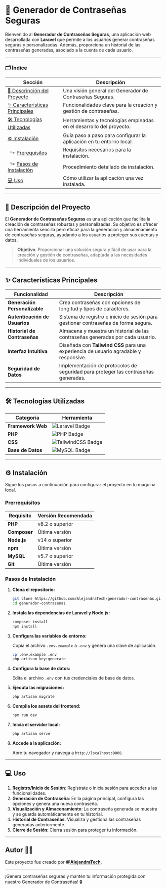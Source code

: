 # 🔐 Generador de Contraseñas Seguras

Bienvenido al **Generador de Contraseñas Seguras**, una aplicación web desarrollada con **Laravel** que permite a los usuarios generar contraseñas seguras y personalizadas. Además, proporciona un historial de las contraseñas generadas, asociado a la cuenta de cada usuario.

---

### 🗂️ Índice

| Sección                                      | Descripción                                                                 |
|----------------------------------------------|-----------------------------------------------------------------------------|
| [📄 Descripción del Proyecto](#descripción-del-proyecto) | Una visión general del Generador de Contraseñas Seguras.                      |
| [✨ Características Principales](#características-principales) | Funcionalidades clave para la creación y gestión de contraseñas.              |
| [🛠️ Tecnologías Utilizadas](#tecnologías-utilizadas) | Herramientas y tecnologías empleadas en el desarrollo del proyecto.           |
| [⚙️ Instalación](#instalación)              | Guía paso a paso para configurar la aplicación en tu entorno local.          |
| &nbsp;&nbsp;↳ [Prerequisitos](#prerrequisitos)       | Requisitos necesarios para la instalación.                                   |
| &nbsp;&nbsp;↳ [Pasos de Instalación](#pasos-de-instalación) | Procedimiento detallado de instalación.                                       |
| [💻 Uso](#uso)                              | Cómo utilizar la aplicación una vez instalada.                               |

---

## 📌 Descripción del Proyecto

El **Generador de Contraseñas Seguras** es una aplicación que facilita la creación de contraseñas robustas y personalizadas. Su objetivo es ofrecer una herramienta sencilla pero eficaz para la generación y almacenamiento de contraseñas seguras, ayudando a los usuarios a proteger sus cuentas y datos.

> **Objetivo**: Proporcionar una solución segura y fácil de usar para la creación y gestión de contraseñas, adaptada a las necesidades individuales de los usuarios.

---

## ✨ Características Principales

| Funcionalidad                      | Descripción                                                                         |
|------------------------------------|-------------------------------------------------------------------------------------|
| **Generación Personalizable**      | Crea contraseñas con opciones de longitud y tipos de caracteres.                     |
| **Autenticación de Usuarios**      | Sistema de registro e inicio de sesión para gestionar contraseñas de forma segura.   |
| **Historial de Contraseñas**       | Almacena y muestra un historial de las contraseñas generadas por cada usuario.       |
| **Interfaz Intuitiva**             | Diseñada con **Tailwind CSS** para una experiencia de usuario agradable y responsive. |
| **Seguridad de Datos**             | Implementación de protocolos de seguridad para proteger las contraseñas generadas.   |

---

## 🛠️ Tecnologías Utilizadas

| Categoría            | Herramienta                 |
|----------------------|-----------------------------|
| **Framework Web**    | <img src="https://img.shields.io/badge/laravel-%23FF2D20.svg?style=for-thebadge&logo=laravel&logoColor=white" alt="Laravel Badge"/>                     |
| **PHP**              | <img src="https://img.shields.io/badge/php-%23777BB4.svg?style=for-thebadge&logo=php&logoColor=white" alt="PHP Badge"/>                               |
| **CSS**              | <img src="https://img.shields.io/badge/tailwindcss-%23426D92.svg?style=for-thebadge&logo=tailwindcss&logoColor=white" alt="TailwindCSS Badge"/>       |
| **Base de Datos**    | <img src="https://img.shields.io/badge/mysql-%2300f0f0.svg?style=for-thebadge&logo=mysql&logoColor=black" alt="MySQL Badge"/>                         |

---

## ⚙️ Instalación

Sigue los pasos a continuación para configurar el proyecto en tu máquina local.

### Prerrequisitos

| Requisito     | Versión Recomendada        |
|---------------|----------------------------|
| **PHP**       | v8.2 o superior             |
| **Composer**  | Última versión              |
| **Node.js**   | v14 o superior              |
| **npm**       | Última versión              |
| **MySQL**     | v5.7 o superior             |
| **Git**       | Última versión              |

### Pasos de Instalación

1. **Clona el repositorio:**

    ```bash
    git clone https://github.com/AlejandraTech/generador-contrasenas.git
    cd generador-contrasenas
    ```

2. **Instala las dependencias de Laravel y Node.js:**

    ```bash
    composer install
    npm install
    ```

3. **Configura las variables de entorno:**

    Copia el archivo `.env.example` a `.env` y genera una clave de aplicación:

    ```bash
    cp .env.example .env
    php artisan key:generate
    ```

4. **Configura la base de datos:**

    Edita el archivo `.env` con tus credenciales de base de datos.

5. **Ejecuta las migraciones:**

    ```bash
    php artisan migrate
    ```

6. **Compila los assets del frontend:**

    ```bash
    npm run dev
    ```

7. **Inicia el servidor local:**

    ```bash
    php artisan serve
    ```

8. **Accede a la aplicación:**

    Abre tu navegador y navega a `http://localhost:8000`.

---

## 💻 Uso

1. **Registro/Inicio de Sesión**: Regístrate o inicia sesión para acceder a las funcionalidades.
2. **Generación de Contraseña**: En la página principal, configura las opciones y genera una nueva contraseña.
3. **Visualización y Almacenamiento**: La contraseña generada se muestra y se guarda automáticamente en tu historial.
4. **Historial de Contraseñas**: Visualiza y gestiona las contraseñas generadas anteriormente.
5. **Cierre de Sesión**: Cierra sesión para proteger tu información.

---

## Autor 👩‍💻

Este proyecto fue creado por [**@AlejandraTech**](https://github.com/AlejandraTech).

---

¡Genera contraseñas seguras y mantén tu información protegida con nuestro Generador de Contraseñas! 🔒
